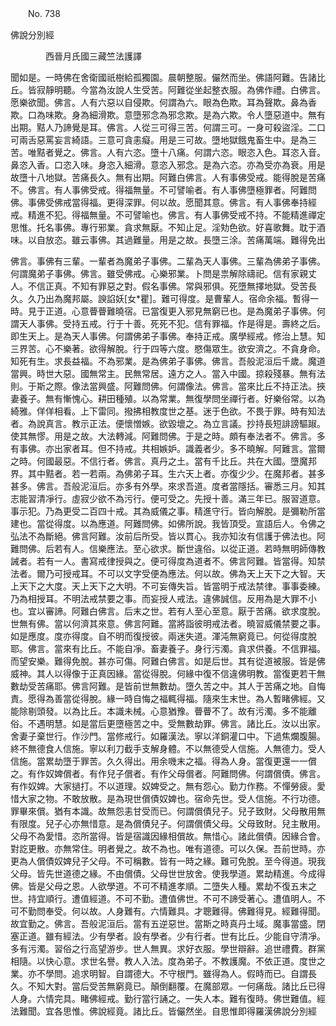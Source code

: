 ﻿　　No. 738

佛說分別經

　　　　西晉月氏國三藏竺法護譯


聞如是。一時佛在舍衛國祇樹給孤獨園。晨朝整服。儼然而坐。佛語阿難。告諸比丘。皆寂靜明聽。今當為汝說人生受苦。阿難從坐起整衣服。為佛作禮。白佛言。愿樂欲聞。佛言。人有六惡以自侵欺。何謂為六。眼為色欺。耳為聲欺。鼻為香欺。口為味欺。身為細滑欺。意墮邪念為邪念欺。是為六欺。令人墮惡道中。無有出期。黠人乃諦覺是耳。佛言。人從三可得三苦。何謂三可。一身可殺盜淫。二口可兩舌惡罵妄言綺語。三意可貪恚癡。用是三可故。墮地獄餓鬼畜生中。是為三苦。唯黠者覺之。佛言。人有六恣。墮十八痛。何謂六恣。眼恣入色。耳恣入音。鼻恣入香。口恣入味。身恣入細滑。意恣入邪念。是為六恣。亦為受亦為衰。用是故墮十八地獄。苦痛長久。無有出期。阿難白佛言。人有事佛受戒。能得脫是苦痛不。佛言。有人事佛受戒。得福無量。不可譬喻者。有人事佛墮極罪者。阿難問佛。事佛受佛戒當得福。更得深罪。何以故。愿聞其意。佛言。有人事佛奉持經戒。精進不犯。得福無量。不可譬喻也。佛言。有人事佛受戒不持。不能精進禪定思惟。托名事佛。專行邪業。貪求無厭。不知止足。淫劮色欲。好喜歌舞。耽于酒味。以自放恣。雖云事佛。其過難量。用是之故。長墮三涂。苦痛萬端。難得免出

佛言。事佛有三輩。一輩者為魔弟子事佛。二輩為天人事佛。三輩為佛弟子事佛。何謂魔弟子事佛。佛言。雖受佛戒。心樂邪業。卜問是祟解除禱祀。信有家親丈人。不信正真。不知有罪惡之對。假名事佛。常與邪俱。死墮無擇地獄。受苦長久。久乃出為魔邦屬。諛諂妖[女*瞿]。難可得度。是曹輩人。宿命余福。暫得一時。見于正道。心意瞢瞢難曉宿。已當復更入邪見無窮已也。是為魔弟子事佛。何謂天人事佛。受持五戒。行于十善。死死不犯。信有罪福。作是得是。壽終之后。即生天上。是為天人事佛。何謂佛弟子事佛。奉持正戒。廣學經戒。修治上慧。知三界苦。心不樂著。欲得解脫。行于四等六度。愍傷眾生。欲安濟之。不貪身命。知死有生。求長益福。不為邪業。是為佛弟子事佛。佛言。吾般泥洹后千歲。魔道當興。時世大惡。國無常主。民無常居。遠方之人。當入中國。掠殺殘暴。無有法則。于斯之際。像法當興盛。阿難問佛。何謂像法。佛言。當來比丘不持正法。挾妻養子。無有慚愧心。耕田種殖。以為常業。無復學問坐禪行者。好樂俗常。以為綺雅。佯佯相看。上下雷同。撥拂相教度世之基。迷于色欲。不畏于罪。時有知法者。為說真言。教示正法。便懷憎嫉。欲毀壞之。為立言議。抄持長短誹謗驅踧。使其無憀。用是之故。大法轉減。阿難問佛。于是之時。頗有奉法者不。佛言。多有事佛。亦出家者耳。但不持戒。共相嫉妒。識義者少。多不曉解。阿難言。當爾之時。何國最惡。不信行者。佛言。真丹之土。當有千比丘。共在大國。墮魔邦界。其中黠者。若一若兩。為佛弟子耳。生六天上者。亦復少少。在魔邦者。甚多甚多。佛言。吾般泥洹后。亦多有外學。來求吾道。度者當隱括。審悉三月。知其志能習清凈行。虛寂少欲不為污行。便可受之。先授十善。滿三年已。服習道意。事示犯。乃為更受二百四十戒。其為威儀之事。精進守行。皆向解脫。是彌勒所當建也。當從得度。以為應道。阿難問佛。如佛所說。我皆頂受。宣語后人。令佛之弘法不為斷絕。佛言阿難。汝前后所受。皆以貫心。我亦知汝有信護于佛法也。阿難問佛。后若有人。信樂應法。至心欲求。斷世違俗。以從正道。若時無明師傳教誡者。若有一人。書寫戒律授與之。便可得度為道者不。佛言阿難。皆當得。知禁法者。爾乃可授戒耳。不可以文字受便為應法。何以故。佛為天上天下之大智。天上天下之大度。天上天下之大明。不可妄傳失旨。皆當明于戒法禁律。事事委練。乃為相授耳。不明法戒禁要之事。而妄授人戒法。違佛誠信。反用為是大罪不小也。宜以審諦。阿難白佛言。后末之世。若有人至心至意。厭于苦痛。欲求度脫。世無有佛。當以何濟其來意。佛言阿難。當將詣彼明戒法者。曉習威儀禁要之事。如是應度。度亦得度。自不明而復授彼。兩迷失道。渾沌無窮竟已。何從得度脫耶。佛言。當來有比丘。不能自凈。畜妻養子。身行污濁。貪求供養。不信罪福。而望安樂。難得免脫。甚亦可傷。阿難白佛言。如是后世。其有從道被服。皆是佛威神。其人以得像于正真因緣。當從得脫。何緣中復不信違佛明教。當復更若干無數劫受苦痛耶。佛言阿難。是皆前世無數劫。墮久苦之中。其人于苦痛之地。自悔責。愿得為善當從得脫。緣一時自悔之福輒得福。隨來生末世。為人暫睹佛經。又能除剔頭發。以為比丘。本識未械。心意猶豫。瞢瞢不了。故有污濁。多不能離俗。不遇明慧。如是當后更墮極苦之中。受無數劫罪。佛言。諸比丘。汝以出家。舍妻子棄世行。作沙門。當修戒行。如羅漢法。寧以洋銅灌口中。下過焦爛腹腸。終不無德食人信施。寧以利刀截手支解身體。不以無德受人信施。人無德力。受人信施。當累劫墮于罪苦。久久得出。用余嘰末之福。得為人身。當復更還一一償之。有作奴婢償者。有作兒子償者。有作父母償者。阿難問佛。何謂償債。佛言。有作奴婢。大家撾打。不以道理。奴婢受之。無有怨心。勤力作務。不憚勞疲。愛惜大家之物。不敢放散。是為現世償債奴婢也。宿命先世。受人信施。不行功德。罪畢來償。猶有本識。故無怨恚甘受而已。何謂償債兒子。兒子致財。父母散用無有限度。兒子心亦無惜意。是為償債兒子。何謂償債父母。父母致財。兒主散用。父母不為愛惜。恣所當得。皆是宿識因緣相償故。無惜心。諸此償債。因緣合會。對訖更散。亦無常住。明者覺之。故不為也。唯有道德。可以久保。吾前世時。亦更為人償債奴婢兒子父母。不可稱數。皆有一時之緣。難可免脫。至今得道。現我父母。皆先世道德之緣。不由償債。父母世世放舍。使我學道。累劫精進。今成得佛。皆是父母之恩。人欲學道。不可不精進孝順。二墮失人種。累劫不復五末之世。持宜順行。遭值經道。不可不勤。遭值佛世。不可不諦受著心。遭值明人。不可不勤問奉受。何以故。人身難有。六情難具。才聰難得。佛難得見。經難得聞。故宜勤之。佛言。吾般泥洹后。當有五逆惡世。當斯之時真丹土域。魔事當盛。閉塞正道。雖有經法。少有學者。設有學者。少有行者。世有比丘。少能自守清凈。多有污濁。習俗之行高望游步。世人無異。求好衣服。學世辯辭。追世禮費。群黨相隨。以快心意。求世名譽。教人入法。度為弟子。不教護魔。不依正道。度世之業。亦不學問。追求明智。自謂德大。不守根門。雖得為人。假時而已。自謂長久。不知大對。當后受苦無窮竟已。顛倒翻覆。在魔部眾。一何痛哉。諸比丘已得人身。六情完具。睹佛經戒。勤行當行誦之。一失人本。難有復時。佛世難值。經法難聞。宜各思惟。佛說經竟。諸比丘。皆儼然坐。自思惟即得羅漢佛說分別經
